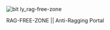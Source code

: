 ![bit ly_rag-free-zone](https://github.com/DEV-BRITI/RAG-FREE-ZONE/images/bit.ly_rag-free-zone.png)

RAG-FREE-ZONE || Anti-Ragging Portal

